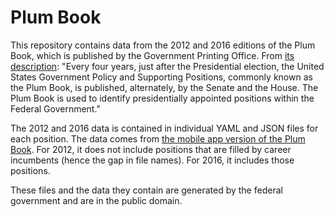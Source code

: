 Plum Book
===========

This repository contains data from the 2012 and 2016 editions of the Plum Book, which is published by the Government Printing Office. From [its description](http://www.gpo.gov/fdsys/pkg/GPO-PLUMBOOK-2012/content-detail.html): "Every four years, just after the Presidential election, the United States Government Policy and Supporting Positions, commonly known as the Plum Book, is published, alternately, by the Senate and the House. The Plum Book is used to identify presidentially appointed positions within the Federal Government."

The 2012 and 2016 data is contained in individual YAML and JSON files for each position. The data comes from [the mobile app version of the Plum Book](http://m.gpo.gov/plumbook/). For 2012, it does not include positions that are filled by career incumbents (hence the gap in file names). For 2016, it includes those positions.

These files and the data they contain are generated by the federal government and are in the public domain.